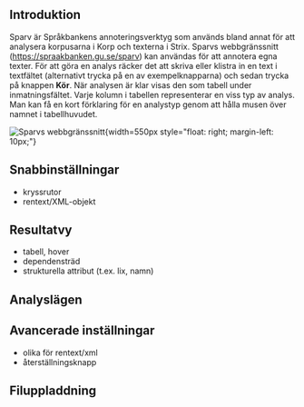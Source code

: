 
## Introduktion

Sparv är Språkbankens annoteringsverktyg som används bland annat för att
analysera korpusarna i Korp och texterna i Strix. Sparvs webbgränssnitt
(https://spraakbanken.gu.se/sparv)  kan användas för att annotera egna texter.
För att göra en analys räcker det att skriva eller klistra in en text i
textfältet (alternativt trycka på en av exempelknapparna) och sedan trycka på
knappen **Kör**. När analysen är klar visas den som tabell under
inmatningsfältet. Varje kolumn i tabellen representerar en viss typ av analys.
Man kan få en kort förklaring för en analystyp genom att hålla musen över namnet
i tabellhuvudet.

![Sparvs webbgränssnitt](https://svn.spraakdata.gu.se/sb-arkiv/pub/dokumentation/sparv/img/sparv_granssnitt.jpg){width=550px style="float: right; margin-left: 10px;"}

## Snabbinställningar

- kryssrutor
- rentext/XML-objekt

## Resultatvy

- tabell, hover
- dependensträd
- strukturella attribut (t.ex. lix, namn)

## Analyslägen


## Avancerade inställningar

- olika för rentext/xml
- återställningsknapp

## Filuppladdning

